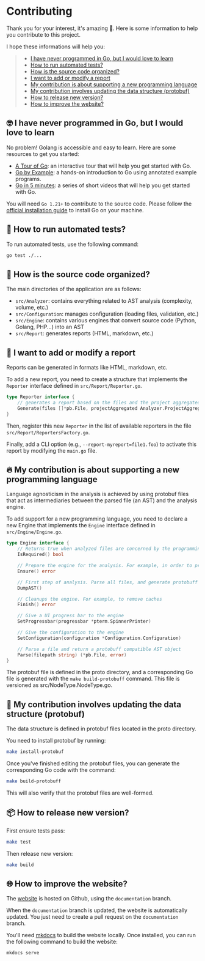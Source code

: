 # Contributing

Thank you for your interest, it's amazing 🥰. Here is some information to help you contribute to this project.

I hope these informations will help you:

> - [I have never programmed in Go, but I would love to learn](#-i-have-never-programmed-in-go-but-i-would-love-to-learn)
> - [How to run automated tests?](#-how-to-run-automated-tests)
> - [How is the source code organized?](#-how-is-the-source-code-organized)
> - [I want to add or modify a report](#-i-want-to-add-or-modify-a-report)
> - [My contribution is about supporting a new programming language](#-my-contribution-is-about-supporting-a-new-programming-language)
> - [My contribution involves updating the data structure (protobuf)](#-my-contribution-involves-updating-the-data-structure-protobuf)
> - [How to release new version?](#-how-to-release-new-version)
> - [How to improve the website?](#-how-to-improve-the-website)


## 🤓 I have never programmed in Go, but I would love to learn

No problem! Golang is accessible and easy to learn. Here are some resources to get you started:

+ [A Tour of Go](https://tour.golang.org/welcome/1): an interactive tour that will help you get started with Go.
+ [Go by Example](https://gobyexample.com/): a hands-on introduction to Go using annotated example programs.
+ [Go in 5 minutes](https://www.youtube.com/c/go-in-5-minutes): a series of short videos that will help you get started with Go.

You will need `Go 1.21+` to contribute to the source code. Please follow the [official installation guide](https://go.dev/doc/install) to install Go on your machine.

## 🤖 How to run automated tests?

To run automated tests, use the following command:

```bash
go test ./...
```

## 📂 How is the source code organized?

The main directories of the application are as follows:

+ `src/Analyzer`: contains everything related to AST analysis (complexity, volume, etc.)
+ `src/Configuration`: manages configuration (loading files, validation, etc.)
+ `src/Engine`: contains various engines that convert source code (Python, Golang, PHP...) into an AST
+ `src/Report`: generates reports (HTML, markdown, etc.)

## 📃 I want to add or modify a report

Reports can be generated in formats like HTML, markdown, etc.

To add a new report, you need to create a structure that implements the `Reporter` interface defined in `src/Report/Reporter.go`.

```go
type Reporter interface {
	// generates a report based on the files and the project aggregated data
	Generate(files []*pb.File, projectAggregated Analyzer.ProjectAggregated) ([]GeneratedReport, error)
}
```

Then, register this new `Reporter` in the list of available reporters in the file `src/Report/ReportersFactory.go`.

Finally, add a CLI option (e.g., `--report-myreport=file1.foo`) to activate this report by modifying the `main.go` file.

## 🔥 My contribution is about supporting a new programming language

Language agnosticism in the analysis is achieved by using protobuf files that act as intermediaries between the parsed file (an AST) and the analysis engine.

To add support for a new programming language, you need to declare a new Engine that implements the `Engine` interface defined in `src/Engine/Engine.go`.

```go
type Engine interface {
    // Returns true when analyzed files are concerned by the programming language
	IsRequired() bool

	// Prepare the engine for the analysis. For example, in order to prepare caches
	Ensure() error

	// First step of analysis. Parse all files, and generate protobuff compatible AST files
	DumpAST()

	// Cleanups the engine. For example, to remove caches
	Finish() error

	// Give a UI progress bar to the engine
	SetProgressbar(progressbar *pterm.SpinnerPrinter)

	// Give the configuration to the engine
	SetConfiguration(configuration *Configuration.Configuration)

	// Parse a file and return a protobuff compatible AST object
	Parse(filepath string) (*pb.File, error)
}
```

The protobuf file is defined in the proto directory, and a corresponding Go file is generated with the `make build-protobuff` command. This file is versioned as src/NodeType.NodeType.go.

## 🚩 My contribution involves updating the data structure (protobuf)

The data structure is defined in protobuf files located in the proto directory.

You need to install protobuf by running:

```bash
make install-protobuf
```

Once you've finished editing the protobuf files, you can generate the corresponding Go code with the command:

```bash
make build-protobuff
```

This will also verify that the protobuf files are well-formed.

## 📦 How to release new version?

First ensure tests pass:

```bash
make test
```

Then release new version:

```bash
make build
```

## 🌐 How to improve the website?

The [website](https://halleck45.github.io/ast-metrics/) is hosted on Github, using the `documentation` branch.

When the `documentation` branch is updated, the website is automatically updated. You just need to create a pull request on the `documentation` branch.

You'll need [mkdocs](https://www.mkdocs.org/) to build the website locally. Once installed, you can run the following command to build the website:

```bash
mkdocs serve
```